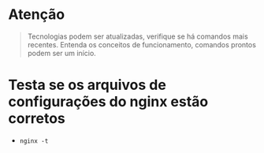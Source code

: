 # Atenção

> Tecnologias podem ser atualizadas, verifique se há comandos mais recentes.
> Entenda os conceitos de funcionamento, comandos prontos podem ser um início.

# Testa se os arquivos de configurações do nginx estão corretos
- ```nginx -t```
